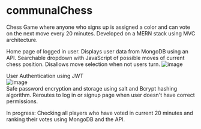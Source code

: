 # communalChess
Chess Game where anyone who signs up is assigned a color and can vote on the next move every 20 minutes.
Developed on a MERN stack using MVC architecture.

Home page of logged in user. Displays user data from MongoDB using an API.
Searchable dropdown with JavaScript of possible moves of current chess position.
Disallows move selection when not users turn.
![image](https://github.com/PatPinello/communalChess/assets/68654707/701170ba-adff-4676-aa41-a4f3fde23ef0)

User Authentication using JWT <br>
![image](https://github.com/PatPinello/communalChess/assets/68654707/0dda8d21-ff76-48e0-b299-7dc6a8b7667a)
<br>Safe password encryption and storage using salt and Bcrypt hashing algorithm.
Reroutes to log in or signup page when user doesn't have correct permissions.

In progress:
Checking all players who have voted in current 20 minutes and ranking their votes using MongoDB and the API.
